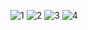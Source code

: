 ![1](https://user-images.githubusercontent.com/49383403/130190174-a441bde2-81fd-4968-9c64-6522823ea61b.png)
 ![2](https://user-images.githubusercontent.com/49383403/130190184-99640be5-2ff2-4152-a1bc-3c0eea69b34f.png)
 ![3](https://user-images.githubusercontent.com/49383403/130190196-f5fac85b-73b9-48ff-bfc5-a0218457564a.png)
 ![4](https://user-images.githubusercontent.com/49383403/130190201-ccbac0cb-512b-44fe-818b-2b7eed53283c.png)

